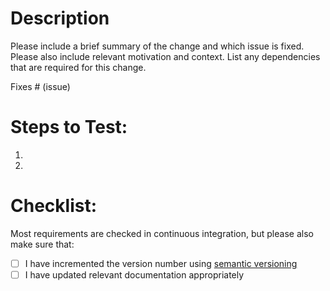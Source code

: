 # Description

Please include a brief summary of the change and which issue is fixed. Please also include relevant motivation and context. List any dependencies that are required for this change.

Fixes # (issue)

# Steps to Test:

  1.
  2.

# Checklist:

Most requirements are checked in continuous integration, but please also make sure that:

- [ ] I have incremented the version number using [semantic versioning](https://semver.org/)
- [ ] I have updated relevant documentation appropriately
